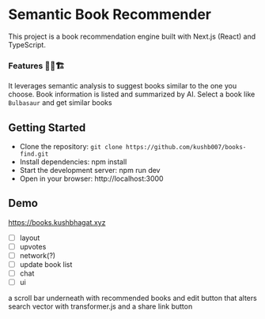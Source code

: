 # Semantic Book Recommender
This project is a book recommendation engine built with Next.js (React) and TypeScript. 

### Features 📕🔎🏗️
It leverages semantic analysis to suggest books similar to the one you choose. Book information is listed and summarized by AI. Select a book like ```Bulbasaur``` and get similar books 
## Getting Started

- Clone the repository: ```git clone https://github.com/kushb007/books-find.git```
- Install dependencies: npm install
- Start the development server: npm run dev
- Open in your browser: http://localhost:3000


## Demo

https://books.kushbhagat.xyz


- [ ] layout
- [ ] upvotes
- [ ] network(?)
- [ ] update book list
- [ ] chat
- [ ] ui

a scroll bar underneath with recommended books and edit button that alters search vector with transformer.js
and a share link button